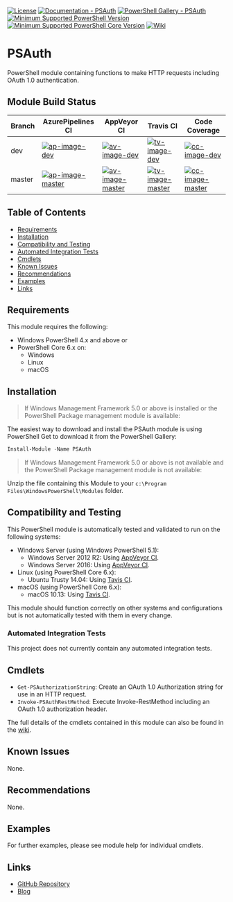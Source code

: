 [![License](https://img.shields.io/badge/license-MIT-blue.svg)](https://github.com/PlagueHO/PSAuth/blob/dev/LICENSE)
[![Documentation - PSAuth](https://img.shields.io/badge/Documentation-PSAuth-blue.svg)](https://github.com/PlagueHO/PSAuth/wiki)
[![PowerShell Gallery - PSAuth](https://img.shields.io/badge/PowerShell%20Gallery-PSAuth-blue.svg)](https://www.powershellgallery.com/packages/PSAuth)
[![Minimum Supported PowerShell Version](https://img.shields.io/badge/PowerShell-5.0-blue.svg)](https://github.com/PlagueHO/PSAuth)
[![Minimum Supported PowerShell Core Version](https://img.shields.io/badge/PowerShell_Core-6.0-blue.svg)](https://github.com/PlagueHO/PSAuth)
[![Wiki](https://img.shields.io/badge/Wiki-yellow.svg)](https://github.com/PlagueHO/PSAuth/Wiki)

# PSAuth

PowerShell module containing functions to make HTTP requests including
OAuth 1.0 authentication.

## Module Build Status

| Branch | AzurePipelines CI | AppVeyor CI | Travis CI | Code Coverage |
| --- | --- | --- | --- | --- |
| dev | [![ap-image-dev][]][ap-site-dev] | [![av-image-dev][]][av-site-dev] | [![tv-image-dev][]][tv-site-dev] | [![cc-image-dev][]][cc-site-dev] |
| master | [![ap-image-master][]][ap-site-master] | [![av-image-master][]][av-site-master] | [![tv-image-master][]][tv-site-master] | [![cc-image-master][]][cc-site-master] |

## Table of Contents

- [Requirements](#requirements)
- [Installation](#installation)
- [Compatibility and Testing](#compatibility-and-testing)
- [Automated Integration Tests](#automated-integration-tests)
- [Cmdlets](#cmdlets)
- [Known Issues](#known-issues)
- [Recommendations](#recommendations)
- [Examples](#examples)
- [Links](#links)

## Requirements

This module requires the following:

- Windows PowerShell 4.x and above or
- PowerShell Core 6.x on:
  - Windows
  - Linux
  - macOS

## Installation

> If Windows Management Framework 5.0 or above is installed or the PowerShell
> Package management module is available:

The easiest way to download and install the PSAuth module is using PowerShell
Get to download it from the PowerShell Gallery:

```powershell
Install-Module -Name PSAuth
```

> If Windows Management Framework 5.0 or above is not available and the
> PowerShell Package management module is not available:

Unzip the file containing this Module to your `c:\Program Files\WindowsPowerShell\Modules`
folder.

## Compatibility and Testing

This PowerShell module is automatically tested and validated to run
on the following systems:

- Windows Server (using Windows PowerShell 5.1):
  - Windows Server 2012 R2: Using [AppVeyor CI](https://ci.appveyor.com/project/PlagueHO/PSAuth).
  - Windows Server 2016: Using [AppVeyor CI](https://ci.appveyor.com/project/PlagueHO/PSAuth).
- Linux (using PowerShell Core 6.x):
  - Ubuntu Trusty 14.04: Using [Tavis CI](https://travis-ci.org/PlagueHO/PSAuth).
- macOS (using PowerShell Core 6.x):
  - macOS 10.13: Using [Tavis CI](https://travis-ci.org/PlagueHO/PSAuth).

This module should function correctly on other systems and configurations
but is not automatically tested with them in every change.

### Automated Integration Tests

This project does not currently contain any automated integration tests.

## Cmdlets

- `Get-PSAuthorizationString`: Create an OAuth 1.0 Authorization string for use in
  an HTTP request.
- `Invoke-PSAuthRestMethod`: Execute Invoke-RestMethod including an OAuth 1.0
  authorization header.

The full details of the cmdlets contained in this module can also be
found in the [wiki](https://github.com/PlagueHO/PSAuth/wiki).

## Known Issues

None.

## Recommendations

None.

## Examples

For further examples, please see module help for individual cmdlets.

## Links

- [GitHub Repository](https://github.com/PlagueHO/PSAuth/)
- [Blog](http://dscottraynsford.com/)

[ap-image-dev]: https://dev.azure.com/dscottraynsford/GitHub/_apis/build/status/PlagueHO.PSAuth?branchName=dev
[ap-site-dev]: https://dev.azure.com/dscottraynsford/GitHub/_build/latest?definitionId=13
[av-image-dev]: https://ci.appveyor.com/api/projects/status/1qr3ugd0i1adnv1s/branch/dev?svg=true
[av-site-dev]: https://ci.appveyor.com/project/PlagueHO/PSAuth/branch/dev
[tv-image-dev]: https://travis-ci.org/PlagueHO/PSAuth.svg?branch=dev
[tv-site-dev]: https://travis-ci.org/PlagueHO/PSAuth/branches
[cc-image-dev]: https://codecov.io/gh/PlagueHO/PSAuth/branch/dev/graph/badge.svg
[cc-site-dev]: https://codecov.io/gh/PlagueHO/PSAuth/branch/dev

[ap-image-master]: https://dev.azure.com/dscottraynsford/GitHub/_apis/build/status/PlagueHO.PSAuth?branchName=master
[ap-site-master]: https://dev.azure.com/dscottraynsford/GitHub/_build/latest?definitionId=13
[av-image-master]: https://ci.appveyor.com/api/projects/status/1qr3ugd0i1adnv1s/branch/master?svg=true
[av-site-master]: https://ci.appveyor.com/project/PlagueHO/PSAuth/branch/master
[tv-image-master]: https://travis-ci.org/PlagueHO/PSAuth.svg?branch=master
[tv-site-master]: https://travis-ci.org/PlagueHO/PSAuth/branches
[cc-image-master]: https://codecov.io/gh/PlagueHO/PSAuth/branch/master/graph/badge.svg
[cc-site-master]: https://codecov.io/gh/PlagueHO/PSAuth/branch/master
